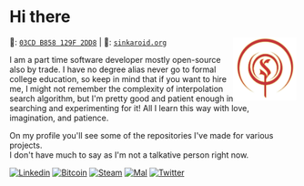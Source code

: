 # Hi there
🔑: [`03CD B858 129F 2DD8`](https://keybase.io/staticmethod/pgp_keys.asc) | 📝: [`sinkaroid.org`](https://sinkaroid.org/)
<img align="right" src="assets/other/41eb506c06b7ce74cba7cef056d0b1dd.png" width=22%>

<!--
```
⣿⣿⣿⣿⣿⣿⣿⢿⠟⠛⠿⠻⠿⠿⠟⠿⣿⣿⣿⣿⣿⣿⣿⣿⣿⣿⣿⣿⣿⣿
⣿⣿⣿⡿⠛⢙⣨⣥⣶⣶⣿⢿⣿⣿⣷⣦⣅⠛⢿⣿⣿⣿⣿⣿⣿⣿⣿⣿⣿⣿
⣿⣿⠟⢀⡴⠟⠋⢉⣀⣠⣤⣤⣤⣀⠉⠻⣿⣧⡈⢿⣿⣿⣿⣿⣿⣿⣿⣿⣿⣿
⣿⣿⠀⠁⣠⣴⣾⣿⣿⣿⣿⣿⣿⣿⣷⠀⢻⣿⣇⠝⣿⣿⣿⣿⣿⣿⣿⣿⣿⣿
⣿⣿⠀⣼⣿⣿⣿⣿⣿⣿⣿⣿⣿⣿⡿⡀⣼⡿⠟⠀⠙⣛⣬⠱⣿⣿⣿⣿⣿⣿
⣿⣿⠀⠹⣿⣿⣿⣿⣿⣿⣿⣿⠿⠋⢀⠄⠁⣠⣶⣾⣿⣿⣿⡆⣼⣿⣿⣿⣿⣿
⣿⣿⠀⣀⠙⣛⣛⣻⠛⠋⣉⣢⣤⣾⠃⣰⡄⠸⣿⣿⣿⣿⣿⣷⠘⣿⣿⣿⣿⣿
⣿⣿⣤⢹⣷⣶⣶⣶⣾⣿⣿⣿⣿⣿⡄⠸⣷⠀⢻⣿⣿⡿⠟⠛⠡⣿⣿⣿⣿⣿
⣿⣿⣿⠄⢻⣿⣿⣿⣿⣿⣿⣿⣿⣿⣷⠄⠻⠇⢈⠁⠀⠀⠲⠠⠞⠿⣿⣿⣿⣿
⣿⣿⣿⣷⠈⢿⣿⣿⣿⣿⣿⣿⣿⣿⣷⣶⣶⢤⠀⠀⢲⣿⣿⣿⣷⣤⡉⣻⣿⣿
⣿⣿⣿⣿⣧⠈⢿⣿⣿⣿⣿⣿⣿⣿⣿⣿⣿⣿⣿⣳⡀⢻⣿⣿⣿⣿⣷⠐⣿⣿
⣿⣿⣿⣿⣿⣯⡈⢻⣿⣿⣿⣿⣿⣿⣿⣿⣿⣿⣿⣾⡇⡆⣿⣿⣿⣿⡟⣀⣿⣿
⣿⣿⣿⣿⣿⣿⣷⡀⢻⣿⣿⣿⣿⣿⣿⣿⣿⣿⣿⣿⠃⢃⡿⠿⠛⡋⣀⣾⣿⣿
⣿⣿⣿⣿⣿⣿⣿⣷⣀⠹⣿⣿⣿⣿⣿⣿⣿⠿⠋⢁⣠⣿⡦⠐⠀⢈⡙⢿⣿⣿
⣿⣿⣿⣿⣿⣿⣿⣿⠋⢀⣿⣿⣿⣿⠟⢃⣤⣤⡀⠻⣿⣇⣠⣴⡿⠄⠹⣧⡸⣿
⣿⣿⣿⣿⣿⣿⡿⠃⢠⣾⣿⣿⡿⢋⣤⣿⣿⣿⣿⣄⠈⢿⡿⠋⣠⣤⣀⠈⣡⣿
⣿⣿⣿⠅⣀⣈⠁⣰⣿⣿⡿⠋⣤⣾⣿⣿⣿⣿⣿⣿⣷⣵⣂⣽⣿⣿⣿⣿⣿⣿
⣿⣿⣿⣄⠘⢿⣿⣿⠟⠋⣠⣾⣿⣿⣿⣿⣿⣿⣿⣿⣿⣿⣿⣿⣿⣿⣿⣿⣿⣿
⣿⣿⣿⣿⣷⣤⣬⣅⣶⣿⣿⣿⣿⣿⣿⣿⣿⣿⣿⣿⣿⣿⣿⣿⣿⣿⣿⣿⣿⣿⠀⠀⠀⠀⠀⠀⠀⠀⠀⠀⠀⠀
```
-->
 
I am a part time software developer mostly open-source also by trade. I have no degree alias never go to formal college education, so keep in mind that if you want to hire me, I might not remember the complexity of interpolation search algorithm, but I'm pretty good and patient enough in searching and experimenting for it! All I learn this way with love, imagination, and patience.  

On my profile you'll see some of the repositories I've made for various projects.  
I don't have much to say as I'm not a talkative person right now.


<!--
```
⠀⠀⠀⠀⠀⠀⠀⠀⠀⠀⠀⣠⣤⣤⣤⣤⣤⣶⣦⣤⣄⡀⠀⠀⠀⠀⠀⠀⠀⠀
⠀⠀⠀⠀⠀⠀⠀⠀⢀⣴⣿⡿⠛⠉⠙⠛⠛⠛⠛⠻⢿⣿⣷⣤⡀⠀⠀⠀⠀⠀
⠀⠀⠀⠀⠀⠀⠀⠀⣼⣿⠋⠀⠀⠀⠀⠀⠀⠀⢀⣀⣀⠈⢻⣿⣿⡄⠀⠀⠀⠀
⠀⠀⠀⠀⠀⠀⠀⣸⣿⡏⠀⠀⠀⣠⣶⣾⣿⣿⣿⠿⠿⠿⢿⣿⣿⣿⣄⠀⠀⠀
⠀⠀⠀⠀⠀⠀⠀⣿⣿⠁⠀⠀⢰⣿⣿⣯⠁⠀⠀⠀⠀⠀⠀⠀⠈⠙⢿⣷⡄⠀
⠀⠀⣀⣤⣴⣶⣶⣿⡟⠀⠀⠀⢸⣿⣿⣿⣆🔴⠀⠀⠀⠀🔴⠀⠀⣿⣷⠀
⠀⢰⣿⡟⠋⠉⣹⣿⡇⠀⠀⠀⠘⣿⣿⣿⣿⣷⣦⣤⣤⣤⣶⣶⣶⣶⣿⣿⣿⠀
⠀⢸⣿⡇⠀⠀⣿⣿⡇⠀⠀⠀⠀⠹⣿⣿⣿⣿⣿⣿⣿⣿⣿⣿⣿⣿⣿⡿⠃⠀
⠀⣸⣿⡇⠀⠀⣿⣿⡇⠀⠀⠀⠀⠀⠉⠻⠿⣿⣿⣿⣿⡿⠿⠿⠛⢻⣿⡇⠀⠀
⠀⣿⣿⠁⠀⠀⣿⣿⡇⠀⠀⠀⠀⠀⠀⠀⠀⠀⠀⠀⠀⠀⠀⠀⠀⢸⣿⣧⠀⠀
⠀⣿⣿⠀⠀⠀⣿⣿⡇⠀⠀⠀⠀⠀⠀⠀⠀⠀⠀⠀⠀⠀⠀⠀⠀⢸⣿⣿⠀⠀
⠀⣿⣿⠀⠀⠀⣿⣿⡇⠀⠀⠀⠀⠀⠀⠀⠀⠀⠀⠀⠀⠀⠀⠀⠀⢸⣿⣿⠀⠀
⠀⢿⣿⡆⠀⠀⣿⣿⡇⠀⠀⠀⠀⠀⠀⠀⠀⠀⠀⠀⠀⠀⠀⠀⠀⢸⣿⡇⠀⠀
⠀⠸⣿⣧⡀⠀⣿⣿⡇⠀⠀⠀⠀⠀⠀⠀⠀⠀⠀⠀⠀⠀⠀⠀⠀⣿⣿⠃⠀⠀
⠀⠀⠛⢿⣿⣿⣿⣿⣇⠀⠀⠀⠀⠀⣰⣿⣿⣷⣶⣶⣶⣶⠶⠀⢠⣿⣿⠀⠀⠀
⠀⠀⠀⠀⠀⠀⠀⣿⣿⠀⠀⠀⠀⠀⣿⣿⡇⠀⣽⣿⡏⠁⠀⠀⢸⣿⡇⠀⠀⠀
⠀⠀⠀⠀⠀⠀⠀⣿⣿⠀⠀⠀⠀⠀⣿⣿⡇⠀⢹⣿⡆⠀⠀⠀⣸⣿⠇⠀⠀⠀
⠀⠀⠀⠀⠀⠀⠀⢿⣿⣦⣄⣀⣠⣴⣿⣿⠁⠀⠈⠻⣿⣿⣿⣿⡿⠏⠀⠀⠀⠀
⠀⠀⠀⠀⠀⠀⠀⠈⠛⠻⠿⠿⠿⠿⠋⠁⠀⠀⠀⠀⠀⠀⠀⠀⠀⠀⠀⠀⠀⠀


⠀⠀⠀⠀⠀⠀⠀⠀⣠⣴⣿⣿⣿⣿⣿⠿⠟⠿⠻⣿⣿⣿⣿⣿⣿⡿⢿⣿⣿⡿⠿⠻⠛⠛⠛⠟⠻⠛⡻⠿⣿⣦⣄⠀⠀⠀⠀⠀⠀⠀
⠀⠀⠀⠀⠀⠀⠀⣴⣿⣿⣿⠟⠛⠉⢀⠠⠖⠚⠒⠒⠀⠙⣿⣿⡿⢁⣾⣿⣫⡴⠞⠛⠛⠛⠓⠀⠀⡀⠀⠀⠙⠛⢿⣇⠀⠀⠀⠀⠀⠀
⠀⠀⠀⠀⠀⠀⣼⣿⣿⡿⠁⠀⠀⣐⣤⣴⡤⠤⠤⠤⢤⡐⠬⣿⢷⠀⠐⢹⡿⠛⠛⣛⣛⣓⣛⡓⣶⣄⠀⣦⠈⠂⠎⢻⣧⠀⠂⠀⠀⠀
⠀⠀⠀⠀⠀⣾⣿⣿⠿⠵⠀⣸⣿⣿⣿⣿⣿⣿⣿⣷⣦⣭⣳⡵⠀⠂⢴⣿⣿⣷⡿⠿⣿⣿⠿⣿⣿⣿⣿⣿⡉⣄⣀⣼⣿⣦⠀⠀⠀⠀
⠀⠀⠀⣠⣾⡿⠻⢻⣷⣾⣿⣿⣿⡟⠉⣰⣿⣷⡌⠻⣿⣿⣿⣿⠀⠀⠀⣿⣿⠏⠀⣼⣿⣿⣷⡈⢹⣿⣿⣿⣿⣿⣿⡟⠿⢿⣷⣄⠀⠀
⡇⢀⣶⠋⣥⢶⣿⣈⣽⣿⣿⣿⣿⣇⠀⢿⣿⣿⡟⢀⣿⣿⣿⣿⠀⠀⠸⣿⣿⣦⠀⠻⣿⣿⣿⢃⣸⣿⣿⣿⣿⣿⣿⣿⣿⡿⣦⡙⣷⡀
⣷⣾⠁⡼⢡⣿⠛⣡⣭⣙⠿⣿⣿⣿⣷⣶⣿⣿⣿⣿⣿⣿⣿⣿⠁⠀⢀⣿⣿⣿⣿⣶⣾⣿⣿⣿⣿⣿⣿⣿⣿⣯⣤⣄⠛⣷⠀⢳⢘⣷
⣿⣿⠀⠇⢸⣏⠀⣿⣿⣿⣿⣾⣿⣿⣿⣿⣿⢿⣿⣿⡿⠟⠛⠛⠀⠀⠈⠛⠛⠿⣿⣿⣿⡿⣿⣿⣿⣿⣿⣿⣿⣿⣿⣿⣄⠀⡀⢸⢰⣿
⣿⢿⣧⠘⣾⣿⡄⢻⣿⣿⣿⢻⣿⣿⣿⣧⣄⡀⠈⠿⣷⣾⣷⣶⣤⣭⣂⣼⠿⣷⣬⡟⣁⣠⣴⣿⣿⣿⡟⣿⣿⣿⣿⡿⠉⣰⠂⣾⣾⡿
⡇⠀⠿⣷⡈⠻⣷⡈⣿⣿⣿⣦⠘⡷⠈⢻⠛⠿⣿⣶⣦⣬⣄⣈⣉⣠⣿⣦⣤⣴⣿⣿⣿⠿⠟⡟⠻⠙⢠⣼⣿⣿⣿⠁⣼⠃⣼⣿⠟⠁
⠃⠀⠀⠙⢿⣦⠹⠏⢻⣿⣿⣿⣧⣿⣧⣰⠀⡀⠛⠃⠊⠹⡟⠋⠛⣿⠿⠛⠛⡏⠉⠋⡇⠀⣀⠇⢰⣇⣶⣿⣿⣿⡿⢠⠎⣸⡿⠋⠀⠀
⠀⠀⠀⠀⠀⣿⣆⣶⣾⣿⣿⣿⣿⣿⣿⣿⣿⣧⣴⣤⣸⠀⡇⢠⠀⣼⣠⣀⠀⡇⠀⡀⣄⣰⣿⣧⣾⣿⣿⣿⣿⣿⠃⡞⣰⡿⠁⠀⠀⠀
⠀⠀⠀⠀⠀⠀⢻⣟⣻⣿⣿⣿⡟⠉⡿⣿⣿⣿⣿⣿⣿⣿⣿⣿⣿⣿⣿⣿⣿⣿⣿⣿⣿⣿⣿⡿⠟⠃⢹⣿⣿⣿⣿⣷⡟⠁⠀⠀⠀⠀
⠀⠀⠐⠀⠀⠀⠈⠹⢿⡙⠻⣿⡇⢀⠇⣥⣿⡟⢻⣿⣿⣿⣿⣿⣿⣿⣿⣿⣿⣿⣿⣿⠟⠛⠛⠀⠀⣀⣸⣿⣿⣿⣿⠏⠁⠀⠀⠀⠀⠀
⠀⠀⠀⠀⠀⠀⡀⠀⢸⣿⣆⠙⣿⣿⣆⣉⠁⠀⢋⠋⠀⡋⢹⡟⠉⢻⠋⠉⡏⠏⠀⢨⡀⠀⠀⡐⣾⣿⣿⣿⣿⢿⡧⠀⠀⠀⠀⠀⠀⠀
⠀⠀⠀⠀⠀⠀⠁⠀⢸⡇⠙⠳⣌⠻⣿⣿⣆⠐⣼⣆⢠⠀⢻⣄⠀⢸⡂⠀⠂⡄⠀⢸⣷⣼⣶⣿⣿⠟⣻⣯⠁⢸⡇⠀⠀⠀⠀⠀⠀⠀
⠀⠀⠀⢠⡦⠀⠀⠀⢸⣧⠀⠀⠙⣷⣌⠛⢿⣿⣿⣿⣄⣠⣿⣄⡂⣸⣇⣀⢰⣿⣧⣾⣿⣿⠿⢋⣱⣾⣿⣇⠀⢸⡇⠀⠀⠀⠀⠄⠀⠀
⠀⠀⣸⣿⠁⠀⠀⠘⢨⣿⠀⣀⠻⣿⣿⣿⣦⣌⣙⠛⠿⠿⢿⣿⢿⣿⣿⡿⠿⠿⠿⠟⣿⣷⣶⣿⣿⣿⠋⠅⠀⠀⣇⠈⠀⠀⠀⠀⠀⠀
⠀⣰⣿⠇⠀⠀⠀⣠⡟⣣⣠⣍⣳⣾⣿⣿⣿⣿⣿⣿⣶⣶⣤⣤⣀⣠⣤⣤⣤⣴⣶⣿⣿⣿⣿⣿⣿⣿⣶⣂⠀⠀⢙⣧⡐⠀⠀⠀
no
```
-->

[![Linkedin](https://img.shields.io/badge/-sinkaroid-0070ba?logo=linkedin)](https://www.linkedin.com/in/sinkaroid/) [![Bitcoin](https://img.shields.io/badge/-Crypto-gold?logo=bitcoin&logoColor=white)](https://sinkaroid.github.io/crypto.txt) [![Steam](https://img.shields.io/badge/-Steam-171a21?logo=steam)](https://steamcommunity.com/id/sinkaroid) [![Mal](https://img.shields.io/badge/-MyAnimeList-2db039?logo=myanimelist)](https://myanimelist.net/profile/sinkaroid) [![Twitter](https://img.shields.io/twitter/follow/sinkaroid?label=Follow&style=social)](https://twitter.com/sinkaroid)  

<!--
```
⡏⠉⠉⠉⠉⠉⠉⠋⠉⠉⠉⠉⠉⠉⠋⠉⠉⠉⠉⠉⠉⠉⠉⠉⠉⠙⠉⠉⠉⠹
⡇⢸⣿⡟⠛⢿⣷⠀⢸⣿⡟⠛⢿⣷⡄⢸⣿⡇⠀⢸⣿⡇⢸⣿⡇⠀⢸⣿⡇⠀
⡇⢸⣿⣧⣤⣾⠿⠀⢸⣿⣇⣀⣸⡿⠃⢸⣿⡇⠀⢸⣿⡇⢸⣿⣇⣀⣸⣿⡇⠀
⡇⢸⣿⡏⠉⢹⣿⡆⢸⣿⡟⠛⢻⣷⡄⢸⣿⡇⠀⢸⣿⡇⢸⣿⡏⠉⢹⣿⡇⠀
⡇⢸⣿⣧⣤⣼⡿⠃⢸⣿⡇⠀⢸⣿⡇⠸⣿⣧⣤⣼⡿⠁⢸⣿⡇⠀⢸⣿⡇⠀
⣇⣀⣀⣀⣀⣀⣀⣄⣀⣀⣀⣀⣀⣀⣀⣠⣀⡈⠉⣁⣀⣄⣀⣀⣀⣠⣀⣀⣀⣰
⣇⣿⠘⣿⣿⣿⡿⡿⣟⣟⢟⢟⢝⠵⡝⣿⡿⢂⣼⣿⣷⣌⠩⡫⡻⣝⠹⢿⣿⣷
⡆⣿⣆⠱⣝⡵⣝⢅⠙⣿⢕⢕⢕⢕⢝⣥⢒⠅⣿⣿⣿⡿⣳⣌⠪⡪⣡⢑⢝⣇
⡆⣿⣿⣦⠹⣳⣳⣕⢅⠈⢗⢕⢕⢕⢕⢕⢈⢆⠟⠋⠉⠁⠉⠉⠁⠈⠼⢐⢕⢽
⡗⢰⣶⣶⣦⣝⢝⢕⢕⠅⡆⢕⢕⢕⢕⢕⣴⠏⣠⡶⠛⡉⡉⡛⢶⣦⡀⠐⣕⢕
⡝⡄⢻⢟⣿⣿⣷⣕⣕⣅⣿⣔⣕⣵⣵⣿⣿⢠⣿⢠⣮⡈⣌⠨⠅⠹⣷⡀⢱⢕
⡝⡵⠟⠈⢀⣀⣀⡀⠉⢿⣿⣿⣿⣿⣿⣿⣿⣼⣿⢈⡋⠴⢿⡟⣡⡇⣿⡇⡀⢕
⡝⠁⣠⣾⠟⡉⡉⡉⠻⣦⣻⣿⣿⣿⣿⣿⣿⣿⣿⣧⠸⣿⣦⣥⣿⡇⡿⣰⢗⢄
⠁⢰⣿⡏⣴⣌⠈⣌⠡⠈⢻⣿⣿⣿⣿⣿⣿⣿⣿⣿⣿⣬⣉⣉⣁⣄⢖⢕⢕⢕
⡀⢻⣿⡇⢙⠁⠴⢿⡟⣡⡆⣿⣿⣿⣿⣿⣿⣿⣿⣿⣿⣿⣿⣿⣿⣿⣷⣵⣵⣿
⡻⣄⣻⣿⣌⠘⢿⣷⣥⣿⠇⣿⣿⣿⣿⣿⣿⠛⠻⣿⣿⣿⣿⣿⣿⣿⣿⣿⣿⣿
⣷⢄⠻⣿⣟⠿⠦⠍⠉⣡⣾⣿⣿⣿⣿⣿⣿⢸⣿⣦⠙⣿⣿⣿⣿⣿⣿⣿⣿⠟
⡕⡑⣑⣈⣻⢗⢟⢞⢝⣻⣿⣿⣿⣿⣿⣿⣿⠸⣿⠿⠃⣿⣿⣿⣿⣿⣿⡿⠁⣠
⡝⡵⡈⢟⢕⢕⢕⢕⣵⣿⣿⣿⣿⣿⣿⣿⣿⣿⣶⣶⣿⣿⣿⣿⣿⠿⠋⣀⣈⠙
⡝⡵⡕⡀⠑⠳⠿⣿⣿⣿⣿⣿⣿⣿⣿⣿⣿⣿⣿⣿⣿⠿⠛⢉⡠⡲⡫⡪⡪⡣⠀⠀⠀⠀⠀⠀⠀⠀⠀⠀⠀⠀⠀
```
-->